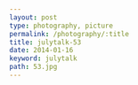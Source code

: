 ```yaml
---
layout: post
type: photography, picture
permalink: /photography/:title
title: julytalk-53
date: 2014-01-16
keyword: julytalk
path: 53.jpg
---
```



